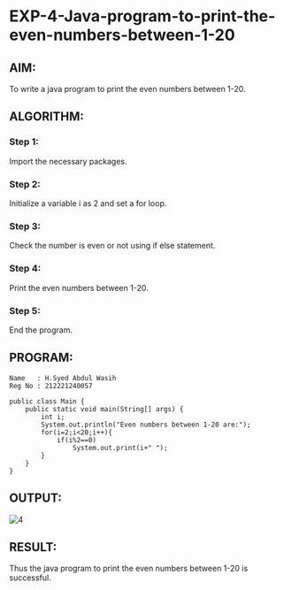 # EXP-4-Java-program-to-print-the-even-numbers-between-1-20

## AIM:
To write a java program to print the even numbers between 1-20.
## ALGORITHM: 
### Step 1:
Import the necessary packages.
### Step 2: 
Initialize a variable i as 2 and set a for loop.
### Step 3: 
Check the number is even or not using if else statement.
### Step 4:  
Print the even numbers between 1-20.
### Step 5: 
End the program.
## PROGRAM:
~~~
Name   : H.Syed Abdul Wasih
Reg No : 212221240057
~~~
~~~
public class Main {
    public static void main(String[] args) {
        int i;
        System.out.println("Even numbers between 1-20 are:");
        for(i=2;i<20;i++){
            if(i%2==0)
                System.out.print(i+" ");
        }
    }
}

~~~

## OUTPUT:
![4](https://github.com/abdulwasih2003/Exp-4-Java-program-to-print-the-even-numbers-between-1-20/assets/91781810/ab1fddc0-d6a0-485b-8b86-390a78f311ce)

## RESULT:
Thus the java program to print the even numbers between 1-20 is successful.
